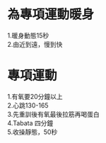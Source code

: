# 為專項運動暖身  
1.暖身動態15秒  
2.由近到遠，慢到快  

# 專項運動  
1.有氧要20分鐘以上  
2.心跳130-165  
3.先重訓後有氧最後拉筋再喝蛋白    
4.Tabata 四分鐘  
5.收操靜態，50秒  
